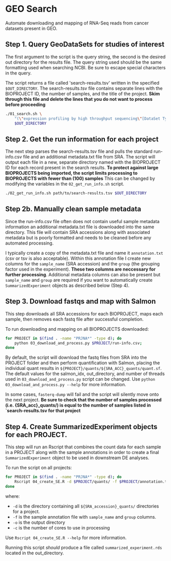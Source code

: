 # GEO Search

Automate downloading and mapping of RNA-Seq reads from cancer datasets present in GEO. 

## Step 1. Query GeoDataSets for studies of interest

The first argument to the script is the query string, the second is the desired out directory for the results file. 
The query string used should be the same formatting used when searching NCBI. Be sure to escape special characters
in the query. 

The script returns a file called 'search-results.tsv' written in the specified `$OUT_DIRECTORY`. The search-results.tsv 
file contains separate lines with the BIOPROJECT ID, the number of samples, and the title of the project. 
**Skim through this file and delete the lines that you do not want to process before proceeding**

```bash
./01_search.sh \
    "(\"expression profiling by high throughput sequencing\"[DataSet Type]) AND decitabine AND \"Homo sapiens\"[porgn]" \
    $OUT_DIRECTORY
```

## Step 2. Get the run information for each project

The next step parses the search-results.tsv file and pulls the standard run-info.csv 
file and an additional metadata.txt file from SRA. The script will output each 
file in a new, separate directory named with the BIOPROJECT ID for each record present in the 
search results. **To protect against large BIOPROJECTS being imported, the script limits processing to BIOPROJECTS with fewer than (100) samples** 
This can be changed by modifying the variables in the `02_get_run_info.sh` script.

```bash
./02_get_run_info.sh path/to/search-results.tsv $OUT_DIRECTORY
```

## Step 2b. Manually clean sample metadata

Since the run-info.csv file often does not contain useful sample metadata
information an additional metadata.txt file is downloaded into the same directory.
This file will contain SRA accessions along with associated metadata but is 
poorly formatted and needs to be cleaned before any automated processing. 

I typically create a copy of the metadata.txt file and name it `annotation.txt` (csv or tsv is also acceptable).
Within this annotation file I create new columns for the `sample_name` (SRA accession)
and the `group` (the grouping factor used in the experiment). **These two columns are neccessary for further processing**.
Additional metadata columns can also be present but `sample_name` and `group` are required 
if you want to automatically create `SummarizedExperiment` objects as described below (Step 4).

## Step 3. Download fastqs and map with Salmon

This step downloads all SRA accessions for each BIOPROJECT, maps each sample, 
then removes each fastq file after successful completion. 

To run downloading and mapping on all BIOPROJECTS downloaded:

```bash
for PROJECT in $(find . -name "PRJNA*" -type d); do
    python 03_download_and_process.py $PROJECT/run-info.csv;
done
```

By default, the script will download the fastq files from SRA into the PROJECT folder and then perform quantification
with Salmon, placing the individual quant results in `${PROJECT}/quants/${SRA_ACC}_quants/quant.sf`. The default values 
for the salmon_idx, out_directory, and number of threads used in `03_download_and_process.py` script can be changed. Use
`python 03_download_and_process.py --help` for more information.

In some cases, `fasterq-dump` will fail and the script will silently move onto the
next project. **Be sure to check that the number of samples processed (i.e. {SRA_acc}_quants/) is equal to the number of samples listed in `search-results.tsv for that project**

## Step 4. Create SummarizedExperiment objects for each PROJECT.

This step will run an Rscript that combines the count data for each sample in 
a PROJECT along with the sample annotations in order to create a final 
`SummarizedExperiment` object to be used in downstream DE analyses. 

To run the script on all projects:

```bash
for PROJECT in $(find . -name "PRJNA*" -type d); do
    Rscript 04_create_SE.R -d $PROJECT/quants/ -f $PROJECT/annotation.txt -o $PROJECT -c 8;
done
```

where:

- `-d` is the directory containing all `${SRA_accession}_quants/` directories for a project.
- `-f` is the sample annotation file with `sample_name` and `group` columns.
- `-o` is the output directory
- `-c` is the number of cores to use in processing

Use `Rscript 04_create_SE.R --help` for more information.

Running this script *should* produce a file called `summarized_experiment.rds` located
in the out_directory. 
